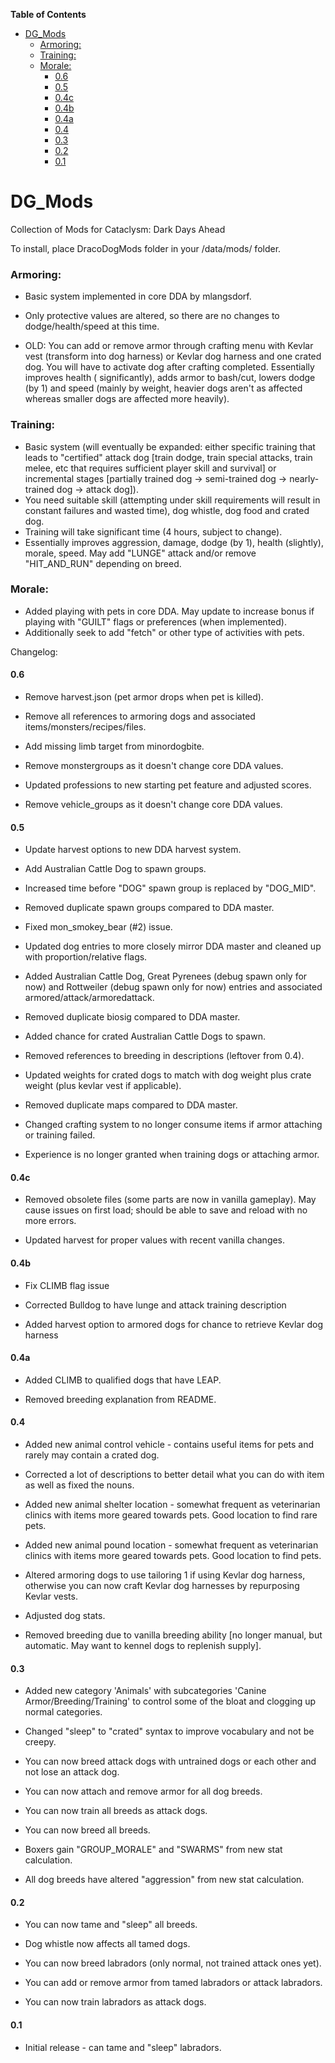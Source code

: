 <!-- START doctoc generated TOC please keep comment here to allow auto update -->
<!-- DON'T EDIT THIS SECTION, INSTEAD RE-RUN doctoc TO UPDATE -->
**Table of Contents**

- [DG_Mods](#dg_mods)
    - [Armoring:](#armoring)
    - [Training:](#training)
    - [Morale:](#morale)
        - [0.6](#06)
        - [0.5](#05)
        - [0.4c](#04c)
        - [0.4b](#04b)
        - [0.4a](#04a)
        - [0.4](#04)
        - [0.3](#03)
        - [0.2](#02)
        - [0.1](#01)

<!-- END doctoc generated TOC please keep comment here to allow auto update -->

# DG_Mods

Collection of Mods for Cataclysm: Dark Days Ahead

To install, place DracoDogMods folder in your /data/mods/ folder.

### Armoring:

* Basic system implemented in core DDA by mlangsdorf.
* Only protective values are altered, so there are no changes to dodge/health/speed at this time.

* OLD: You can add or remove armor through crafting menu with Kevlar vest (transform into dog harness) or Kevlar dog
  harness and one crated dog. You will have to activate dog after crafting completed. Essentially improves health (
  significantly), adds armor to bash/cut, lowers dodge (by 1) and speed (mainly by weight, heavier dogs aren't as
  affected whereas smaller dogs are affected more heavily).

### Training:

* Basic system (will eventually be expanded: either specific training that leads to "certified" attack
  dog [train dodge, train special attacks, train melee, etc that requires sufficient player skill and survival] or
  incremental stages [partially trained dog -> semi-trained dog -> nearly-trained dog -> attack dog]).
* You need suitable skill (attempting under skill requirements will result in constant failures and wasted time), dog
  whistle, dog food and crated dog.
* Training will take significant time (4 hours, subject to change).
* Essentially improves aggression, damage, dodge (by 1), health (slightly), morale, speed. May add "LUNGE" attack and/or
  remove "HIT_AND_RUN" depending on breed.

### Morale:

* Added playing with pets in core DDA. May update to increase bonus if playing with "GUILT" flags or preferences (when
  implemented).
* Additionally seek to add "fetch" or other type of activities with pets.

Changelog:

#### 0.6

- Remove harvest.json (pet armor drops when pet is killed).

- Remove all references to armoring dogs and associated items/monsters/recipes/files.

- Add missing limb target from minordogbite.

- Remove monstergroups as it doesn't change core DDA values.

- Updated professions to new starting pet feature and adjusted scores.

- Remove vehicle_groups as it doesn't change core DDA values.

#### 0.5

- Update harvest options to new DDA harvest system.

- Add Australian Cattle Dog to spawn groups.

- Increased time before "DOG" spawn group is replaced by "DOG_MID".

- Removed duplicate spawn groups compared to DDA master.

- Fixed mon_smokey_bear (#2) issue.

- Updated dog entries to more closely mirror DDA master and cleaned up with proportion/relative flags.

- Added Australian Cattle Dog, Great Pyrenees (debug spawn only for now) and Rottweiler (debug spawn only for now)
  entries and associated armored/attack/armoredattack.

- Removed duplicate biosig compared to DDA master.

- Added chance for crated Australian Cattle Dogs to spawn.

- Removed references to breeding in descriptions (leftover from 0.4).

- Updated weights for crated dogs to match with dog weight plus crate weight (plus kevlar vest if applicable).

- Removed duplicate maps compared to DDA master.

- Changed crafting system to no longer consume items if armor attaching or training failed.

- Experience is no longer granted when training dogs or attaching armor.

#### 0.4c

- Removed obsolete files (some parts are now in vanilla gameplay). May cause issues on first load; should be able to
  save and reload with no more errors.

- Updated harvest for proper values with recent vanilla changes.

#### 0.4b

- Fix CLIMB flag issue

- Corrected Bulldog to have lunge and attack training description

- Added harvest option to armored dogs for chance to retrieve Kevlar dog harness

#### 0.4a

- Added CLIMB to qualified dogs that have LEAP.

- Removed breeding explanation from README.

#### 0.4

- Added new animal control vehicle - contains useful items for pets and rarely may contain a crated dog.

- Corrected a lot of descriptions to better detail what you can do with item as well as fixed the nouns.

- Added new animal shelter location - somewhat frequent as veterinarian clinics with items more geared towards pets.
  Good location to find rare pets.

- Added new animal pound location - somewhat frequent as veterinarian clinics with items more geared towards pets. Good
  location to find pets.

- Altered armoring dogs to use tailoring 1 if using Kevlar dog harness, otherwise you can now craft Kevlar dog harnesses
  by repurposing Kevlar vests.

- Adjusted dog stats.

- Removed breeding due to vanilla breeding
  ability [no longer manual, but automatic. May want to kennel dogs to replenish supply].

#### 0.3

- Added new category 'Animals' with subcategories 'Canine Armor/Breeding/Training' to control some of the bloat and
  clogging up normal categories.

- Changed "sleep" to "crated" syntax to improve vocabulary and not be creepy.

- You can now breed attack dogs with untrained dogs or each other and not lose an attack dog.

- You can now attach and remove armor for all dog breeds.

- You can now train all breeds as attack dogs.

- You can now breed all breeds.

- Boxers gain "GROUP_MORALE" and "SWARMS" from new stat calculation.

- All dog breeds have altered "aggression" from new stat calculation.

#### 0.2

- You can now tame and "sleep" all breeds.

- Dog whistle now affects all tamed dogs.

- You can now breed labradors (only normal, not trained attack ones yet).

- You can add or remove armor from tamed labradors or attack labradors.

- You can now train labradors as attack dogs.

#### 0.1

- Initial release - can tame and "sleep" labradors.